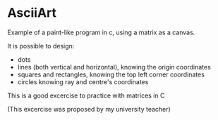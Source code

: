 # AsciiArt
 Example of a paint-like program in c, using a matrix as a canvas. 
 
 It is possible to design:
  - dots 
  - lines (both vertical and horizontal), knowing the origin coordinates
  - squares and rectangles, knowing the top left corner coordinates
  - circles knowing ray and centre's coordinates
 
 This is a good excercise to practice with matrices in C 
 
 (This excercise was proposed by my university teacher)
 
